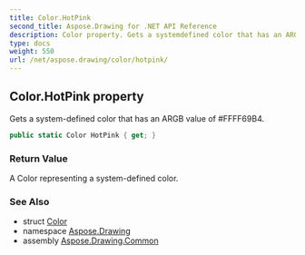 ```yaml
---
title: Color.HotPink
second_title: Aspose.Drawing for .NET API Reference
description: Color property. Gets a systemdefined color that has an ARGB value of FFFF69B4
type: docs
weight: 550
url: /net/aspose.drawing/color/hotpink/
---
```

## Color.HotPink property

Gets a system-defined color that has an ARGB value of #FFFF69B4.

```csharp
public static Color HotPink { get; }
```

### Return Value

A Color representing a system-defined color.

### See Also

* struct [Color](../)
* namespace [Aspose.Drawing](../../color/)
* assembly [Aspose.Drawing.Common](../../../)


